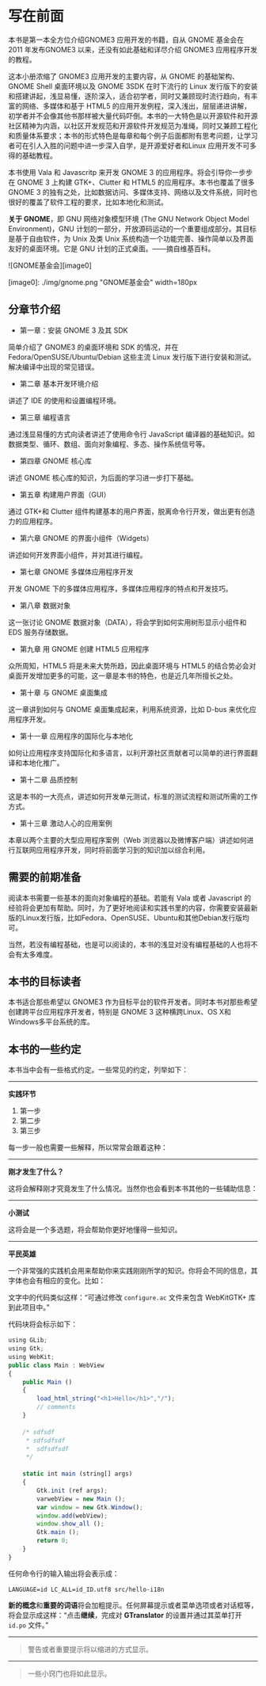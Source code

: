 # 写在前面 #

本书是第一本全方位介绍GNOME3 应用开发的书籍，自从 GNOME 基金会在 2011 年发布GNOME3 以来，还没有如此基础和详尽介绍 GNOME3 应用程序开发的教程。

这本小册浓缩了 GNOME3 应用开发的主要内容，从 GNOME 的基础架构、GNOME Shell 桌面环境以及 GNOME 3SDK 在时下流行的 Linux 发行版下的安装和搭建讲起，浅显易懂，逐阶深入，适合初学者，同时又兼顾现时流行趋向，有丰富的网络、多媒体和基于 HTML5 的应用开发例程，深入浅出，层层递进讲解，初学者并不会像其他书那样被大量代码吓倒。本书的一大特色是以开源软件和开源社区精神为内涵，以社区开发规范和开源软件开发规范为准绳，同时又兼顾工程化和质量体系要求；本书的形式特色是每章和每个例子后面都附有思考问题，让学习者可在引人入胜的问题中进一步深入自学，是开源爱好者和Linux 应用开发不可多得的基础教程。

本书使用 Vala 和 Javascritp 来开发 GNOME 3 的应用程序。将会引导你一步步在 GNOME 3 上构建 GTK+、Clutter 和 HTML5 的应用程序。本书也覆盖了很多 GNOME 3 的独有之处，比如数据访问、多媒体支持、网络以及文件系统，同时也很好的覆盖了软件工程的要求，比如本地化和测试。

**关于 GNOME**，即 GNU 网络对象模型环境 (The GNU Network Object Model Environment)，GNU 计划的一部分，开放源码运动的一个重要组成部分。其目标是基于自由软件，为 Unix 及类 Unix 系统构造一个功能完善、操作简单以及界面友好的桌面环境。它是 GNU 计划的正式桌面。——摘自维基百科。

![GNOME基金会][image0] 

[image0]: ./img/gnome.png "GNOME基金会" width=180px


## 分章节介绍 ##

- 第一章：安装 GNOME 3 及其 SDK

简单介绍了 GNOME3 的桌面环境和 SDK 的情况，并在 Fedora/OpenSUSE/Ubuntu/Debian 这些主流 Linux 发行版下进行安装和测试。解决编译中出现的常见错误。

- 第二章 基本开发环境介绍

讲述了 IDE 的使用和设置编程环境。

- 第三章 编程语言

通过浅显易懂的方式向读者讲述了使用命令行 JavaScript 编译器的基础知识。如数据类型、循环、数组、面向对象编程、多态、操作系统信号等。

- 第四章 GNOME 核心库

讲述 GNOME 核心库的知识，为后面的学习进一步打下基础。

- 第五章 构建用户界面（GUI）

通过 GTK+和 Clutter 组件构建基本的用户界面，脱离命令行开发，做出更有创造力的应用程序。

- 第六章 GNOME 的界面小组件（Widgets）

讲述如何开发界面小组件，并对其进行编程。

- 第七章 GNOME 多媒体应用程序开发

开发 GNOME 下的多媒体应用程序，多媒体应用程序的特点和开发技巧。

- 第八章 数据对象

这一张讨论 GNOME 数据对象（DATA），将会学到如何实用树形显示小组件和 EDS 服务存储数据。

- 第九章 用 GNOME 创建 HTML5 应用程序

众所周知，HTML5 将是未来大势所趋，因此桌面环境与 HTML5 的结合势必会对桌面开发增加更多的可能，这一章是本书的特色，也是近几年所擅长之处。

- 第十章 与 GNOME 桌面集成

这一章讲到如何与 GNOME 桌面集成起来，利用系统资源，比如 D-bus 来优化应用程序开发。

- 第十一章 应用程序的国际化与本地化

如何让应用程序支持国际化和多语言，以利开源社区贡献者可以简单的进行界面翻译和本地化推广。

- 第十二章 品质控制

这是本书的一大亮点，讲述如何开发单元测试，标准的测试流程和测试所需的工作方式。

- 第十三章 激动人心的应用案例

本章以两个主要的大型应用程序案例（Web 浏览器以及微博客户端）讲述如何进行互联网应用程序开发，同时将前面学习到的知识加以综合利用。

## 需要的前期准备 ##

阅读本书需要一些基本的面向对象编程的基础。若能有 Vala 或者 Javascript 的经验将会更加有帮助。同时，为了更好地阅读和实践书里的内容，你需要安装最新版的Linux发行版，比如Fedora、OpenSUSE、Ubuntu和其他Debian发行版均可。

当然，若没有编程基础，也是可以阅读的，本书的浅显对没有编程基础的人也将不会有太多难度。

## 本书的目标读者 ##

本书适合那些希望以 GNOME3 作为目标平台的软件开发者。同时本书对那些希望创建跨平台应用程序开发者，特别是 GNOME 3 这种横跨Linux、OS X和Windows多平台系统的库。 

## 本书的一些约定 ##

本书当中会有一些格式约定。一些常见的约定，列举如下：

-----

**实践环节**

1. 第一步
2. 第二步
3. 第三步

每一步一般也需要一些解释，所以常常会跟着这种：

-----
**刚才发生了什么？**


这将会解释刚才究竟发生了什么情况。当然你也会看到本书其他的一些辅助信息：

-----------
**小测试**


这将会是一个多选题，将会帮助你更好地懂得一些知识。

------------
**平民英雄**

一个非常强的实践机会用来帮助你来实践刚刚所学的知识。你将会不同的信息，其字体也会有相应的变化。比如：

文字中的代码类似这样：“可通过修改 `configure.ac` 文件来包含 WebKitGTK+ 库到此项目中。”


代码块将会标示如下：

````JavaScript
using GLib;
using Gtk;
using WebKit;
public class Main : WebView
{
    public Main ()
    {
        load_html_string("<h1>Hello</h1>","/");
        // comments
    }

    /* sdfsdf 
     * sdfsdfsdf
     *  sdfsdfsdf
     */

    static int main (string[] args)
    {
        Gtk.init (ref args);
        varwebView = new Main ();
        var window = new Gtk.Window();
        window.add(webView);
        window.show_all ();
        Gtk.main ();
        return 0;
    }
}
````

任何命令行的输入输出将会表示成：

````
LANGUAGE=id LC_ALL=id_ID.utf8 src/hello-i18n
````

**新的概念**和**重要的词语**将会加粗提示。任何屏幕提示或者菜单选项或者对话框等，将会显示成这样：“点击**继续**，完成对 **GTranslator** 的设置并通过其菜单打开 `id.po` 文件。”

----
>警告或者重要提示将以缩进的方式显示。

----
>一些小窍门也将如此显示。

